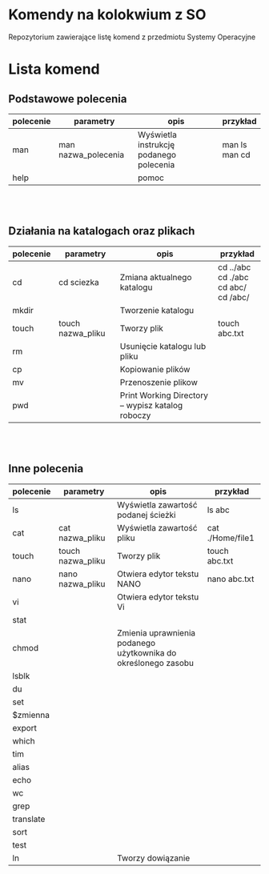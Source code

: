 # Komendy na kolokwium z SO
Repozytorium zawierające listę komend z przedmiotu Systemy Operacyjne

# Lista komend
## Podstawowe polecenia

| polecenie | parametry | opis | przykład|
|-----------|-----------|------|---------|
| man | man nazwa_polecenia | Wyświetla instrukcję podanego polecenia | man ls <br> man cd |
| help | | pomoc | |

<br><br>

## Działania na katalogach oraz plikach

| polecenie | parametry | opis | przykład|
|-----------|-----------|------|---------|
| cd | cd sciezka | Zmiana aktualnego katalogu | cd ../abc <br> cd ./abc <br> cd abc/ <br> cd /abc/|
| mkdir | | Tworzenie katalogu | | 
| touch | touch nazwa_pliku | Tworzy plik | touch abc.txt|
| rm | | Usunięcie katalogu lub pliku | |
| cp | | Kopiowanie plików | | 
| mv | | Przenoszenie plikow | |
| pwd | | Print Working Directory – wypisz katalog roboczy | |

<br><br>
## Inne polecenia

| polecenie | parametry | opis | przykład|
|-----------|-----------|------|---------|
| ls | | Wyświetla zawartość podanej ścieżki | ls abc|
| cat | cat nazwa_pliku | Wyświetla zawartość pliku | cat ./Home/file1 | 
| touch | touch nazwa_pliku | Tworzy plik | touch abc.txt|
| nano | nano nazwa_pliku | Otwiera edytor tekstu NANO | nano abc.txt|
| vi | | Otwiera edytor tekstu Vi | |
| stat | | | |
| chmod | | Zmienia uprawnienia podanego użytkownika do określonego zasobu | |
| lsblk | | | |
| du | | | | 
| set | | | | 
| $zmienna | | | | 
| export | | | | 
| which | | | | 
| tim | | | | 
| alias | | | | 
| echo | | | | 
| wc | | | | 
| grep | | | | 
| translate | | | | 
| sort | | | | 
| test | | | | 
| ln | | Tworzy dowiązanie | |
